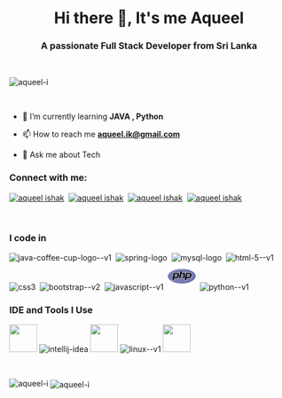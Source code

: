 <h1 align="center">Hi there 👋, It's me Aqueel</h1>
<h3 align="center">A passionate Full Stack Developer from Sri Lanka</h3>
<br>
<p align="left"> <img src="https://komarev.com/ghpvc/?username=aqueel-i&label=Profile%20views&color=0e75b6&style=flat" alt="aqueel-i" /> </p>
<br>

- 🌱 I’m currently learning **JAVA , Python**

- 📫 How to reach me **aqueel.ik@gmail.com**

- 💬 Ask me about Tech

<h3 align="left">Connect with me:</h3>
<p align="left">
<a href="https://linkedin.com/in/aqueel ishak" target="blank"><img align="center" src="https://raw.githubusercontent.com/rahuldkjain/github-profile-readme-generator/master/src/images/icons/Social/linked-in-alt.svg" alt="aqueel ishak" height="20" width="30" /></a>&nbsp;
<a href="https://fb.com/aqueel ishak" target="blank"><img align="center" src="https://raw.githubusercontent.com/rahuldkjain/github-profile-readme-generator/master/src/images/icons/Social/facebook.svg" alt="aqueel ishak" height="20" width="30" /></a>&nbsp;
<a href="https://instagram.com/aqueel ishak" target="blank"><img align="center" src="https://raw.githubusercontent.com/rahuldkjain/github-profile-readme-generator/master/src/images/icons/Social/instagram.svg" alt="aqueel ishak" height="20" width="30" /></a>&nbsp;
<a href="https://stackoverflow.com/users/aqueel ishak" target="blank"><img align="center" src="https://raw.githubusercontent.com/rahuldkjain/github-profile-readme-generator/master/src/images/icons/Social/stack-overflow.svg" alt="aqueel ishak" height="20" width="30" /></a>
</p>
<br>
<h3 align="left">I code in</h3>
<p align="left"> 
<img width="50" height="50" src="https://img.icons8.com/color/48/java-coffee-cup-logo--v1.png" alt="java-coffee-cup-logo--v1"/>&nbsp;
<img width="50" height="50" src="https://img.icons8.com/color/48/spring-logo.png" alt="spring-logo"/>&nbsp; 
<img width="50" height="50" src="https://img.icons8.com/color/48/mysql-logo.png" alt="mysql-logo"/>&nbsp;
<img width="50" height="50" src="https://img.icons8.com/color/48/html-5--v1.png" alt="html-5--v1"/></a>&nbsp;
<img width="50" height="50" src="https://img.icons8.com/color/48/css3.png" alt="css3"/></a>&nbsp;
<img width="50" height="50" src="https://img.icons8.com/color/48/bootstrap--v2.png" alt="bootstrap--v2"/></a>&nbsp;
<img width="50" height="50" src="https://img.icons8.com/color/48/javascript--v1.png" alt="javascript--v1"/></a>&nbsp; 
<img width="50" height="50" src="https://raw.githubusercontent.com/devicons/devicon/master/icons/php/php-original.svg" alt="php" />&nbsp; 
<img width="50" height="50" src="https://img.icons8.com/color/48/python--v1.png" alt="python--v1"/></p>

<h3 align="left">IDE and Tools I Use</h3>
<p align="left"> 
<img height="50" width="50" src="https://img.icons8.com/color/48/000000/visual-studio-code-2019.png"/> 
<img width="50" height="50" src="https://img.icons8.com/color/48/intellij-idea.png" alt="intellij-idea"/> 
<img height="50" width="50" src="https://img.icons8.com/color/50/000000/git.png"/> 
<img width="50" height="50" src="https://img.icons8.com/color/48/linux--v1.png" alt="linux--v1"/> 
<img height="50" width="50" src="https://img.icons8.com/doodle/48/000000/adobe-photoshop.png"/> </p>
<br>
<p><img align="left" src="https://github-readme-stats.vercel.app/api/top-langs?username=aqueel-i&show_icons=true&locale=en&layout=compact" alt="aqueel-i" /></p>

<p>&nbsp;<img align="center" src="https://github-readme-stats.vercel.app/api?username=aqueel-i&show_icons=true&locale=en" alt="aqueel-i" /></p>
